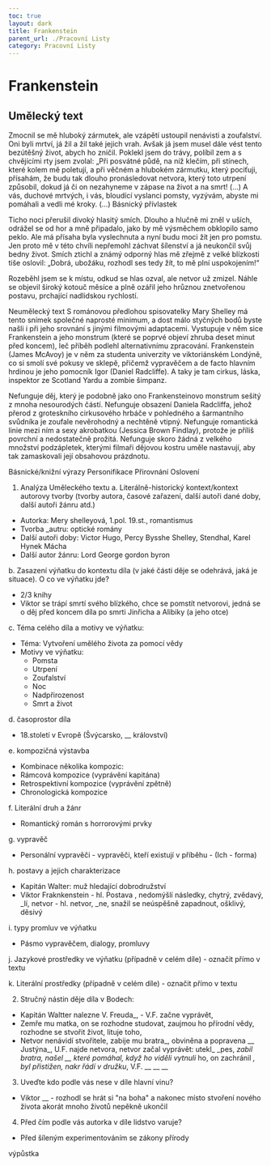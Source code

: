 ```yaml
---
toc: true
layout: dark
title: Frankenstein 
parent_url: ./Pracovní Listy 
category: Pracovní Listy 
---
```


# Frankenstein

## Umělecký text

Zmocnil se mě hluboký zármutek, ale vzápětí ustoupil nenávisti a zoufalství. Oni byli mrtví, já žil a žil
také jejich vrah. Avšak já jsem musel dále vést tento bezútěšný život, abych ho zničil. Poklekl jsem do trávy,
políbil zem a s chvějícími rty jsem zvolal: „Při posvátné půdě, na níž klečím, při stínech, které kolem mě
poletují, a při věčném a hlubokém zármutku, který pociťuji, přísahám, že budu tak dlouho pronásledovat
netvora, který toto utrpení způsobil, dokud já či on nezahyneme v zápase na život a na smrt! (…) A vás, duchové mrtvých, i vás, bloudící vyslanci pomsty, vyzývám, abyste mi pomáhali a vedli mé kroky. (…)
Básnický přívlastek

Ticho noci přerušil divoký hlasitý smích. Dlouho a hlučně mi zněl v uších, odrážel se od hor a mně
připadalo, jako by mě výsměchem obklopilo samo peklo. Ale má přísaha byla vyslechnuta a nyní budu moci
žít jen pro pomstu. Jen proto mě v této chvíli nepřemohl záchvat šílenství a já neukončil svůj bedny život.
Smích ztichl a známý odporný hlas mě zřejmě z velké blízkosti tiše oslovil: „Dobrá, ubožáku, rozhodl ses
tedy žít, to mě plní uspokojením!“

Rozeběhl jsem se k místu, odkud se hlas ozval, ale netvor už zmizel. Náhle se objevil široký kotouč
měsíce a plně ozářil jeho hrůznou znetvořenou postavu, prchající nadlidskou rychlostí.

Neumělecký text
S románovou předlohou spisovatelky Mary Shelley má tento snímek společné naprosté minimum, a dost málo styčných bodů byste našli i při jeho srovnání s jinými filmovými adaptacemi. Vystupuje v něm sice Frankenstein a jeho monstrum (které se poprvé objeví zhruba deset minut před koncem), leč příběh podlehl alternativnímu zpracování. Frankenstein (James McAvoy) je v něm za studenta univerzity ve viktoriánském Londýně, co si smolí své pokusy ve sklepě, přičemž vypravěčem a de facto hlavním hrdinou je jeho pomocník Igor (Daniel Radcliffe). A taky je tam cirkus, láska, inspektor ze Scotland Yardu a zombie šimpanz.

Nefunguje děj, který je podobně jako ono Frankensteinovo monstrum sešitý z mnoha nesourodých částí. Nefunguje obsazení Daniela Radcliffa, jehož přerod z groteskního cirkusového hrbáče v pohledného a šarmantního svůdníka je zoufale nevěrohodný a nechtěně vtipný. Nefunguje romantická linie mezi ním a sexy akrobatkou (Jessica Brown Findlay), protože je příliš povrchní a nedostatečně prožitá. Nefunguje skoro žádná z velkého množství podzápletek, kterými filmaři dějovou kostru uměle nastavují, aby tak zamaskovali její obsahovou prázdnotu.

Básnické/knižní výrazy
Personifikace
Přirovnání
Oslovení
1. Analýza Uměleckého textu
a. Literálně-historický kontext/kontext autorovy tvorby (tvorby autora, časové zařazení, další autoři dané doby, další autoři žánru atd.)
* Autorka: Mery shelleyová, 1.pol. 19.st., romantismus
* Tvorba _autru: optické romány
* Další autoři doby: Victor Hugo, Percy Bysshe Shelley, Stendhal, Karel Hynek Mácha
* Další autor žánru: Lord George gordon byron

b. Zasazení výňatku do kontextu díla (v jaké části děje se odehrává, jaká je situace). O co ve výňatku jde?
* 2/3 knihy
* Viktor se trápí smrtí svého blízkého, chce se pomstít netvorovi, jedná se o děj před koncem díla po smrti Jinřicha a Alibiky (a jeho otce)

c. Téma celého díla a motivy ve výňatku:
* Téma: Vytvoření umělého života za pomocí vědy
* Motivy ve výňatku:
  * Pomsta
  * Utrpení
  * Zoufalství
  * Noc
  * Nadpřirozenost
  * Smrt a život

d. časoprostor díla
* 18.století v Evropě (Švýcarsko, __ království)

e. kompozičná výstavba
* Kombinace několika kompozic:
* Rámcová kompozice (vyprávění kapitána)
* Retrospektivní kompozice (vyprávění zpětně)
* Chronologická kompozice

f. Literální druh a žánr
* Romantický román s horrorovými prvky

g. vypravěč
* Personální vypravěči - vypravěči, kteří existují v příběhu - (Ich - forma)

h. postavy a jejich charakterizace
* Kapitán Walter: muž hledající dobrodružství
* Viktor Fraknkenstein - hl. Postava , nedomýšlí následky, chytrý, zvědavý, _lí, netvor - hl. netvor, _ne, snažil se neúspěšně zapadnout, ošklivý, děsivý

i. typy promluv ve výňatku
* Pásmo vypravěčem, dialogy, promluvy

j. Jazykové prostředky ve výňatku (případně v celém díle) - označit přímo v textu

k. Literální prostředky (případně v celém díle) - označit přímo v textu

2. Stručný nástin děje díla v Bodech:
* Kapitán Waltter nalezne V. Freuda_, - V.F. začne vyprávět,
* Zemře mu matka, on se rozhodne studovat, zaujmou ho přírodní vědy, rozhodne se stvořit život, lituje toho,
* Netvor nenávidí stvořitele, zabije mu bratra_, obviněna a popravena __ Justýna_, U.F. najde netvora, netvor začal vyprávět: utekl_ _pes, _zabil bratra, našel __ které pomáhal, když ho viděli vytnuli_ ho, on zachránil __, byl přistižen, nakr_ řádí  v družku_, V.F. __ __ __

3. Uveďte kdo podle vás nese v díle hlavní vinu?
* Viktor __ - rozhodl se hrát si "na boha" a nakonec místo stvoření nového života akorát mnoho životů nepěkně ukončil

4. Před čím podle vás autorka v díle lidstvo varuje?
* Před šíleným experimentováním se zákony přírody

výpůstka
